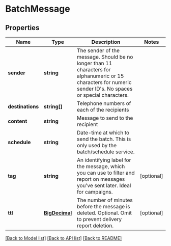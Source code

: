 # BatchMessage

## Properties
Name | Type | Description | Notes
------------ | ------------- | ------------- | -------------
**sender** | **string** | The sender of the message. Should be no longer than 11 characters for alphanumeric or 15 characters for numeric sender ID&#x27;s. No spaces or special characters. | 
**destinations** | **string[]** | Telephone numbers of each of the recipients | 
**content** | **string** | Message to send to the recipient | 
**schedule** | **string** | Date-time at which to send the batch. This is only used by the batch/schedule service. | 
**tag** | **string** | An identifying label for the message, which you can use to filter and report on messages you&#x27;ve sent later. Ideal for campaigns. | [optional] 
**ttl** | [**BigDecimal**](BigDecimal.md) | The number of minutes before the message is deleted. Optional. Omit to prevent delivery report deletion. | [optional] 

[[Back to Model list]](../README.md#documentation-for-models) [[Back to API list]](../README.md#documentation-for-api-endpoints) [[Back to README]](../README.md)

